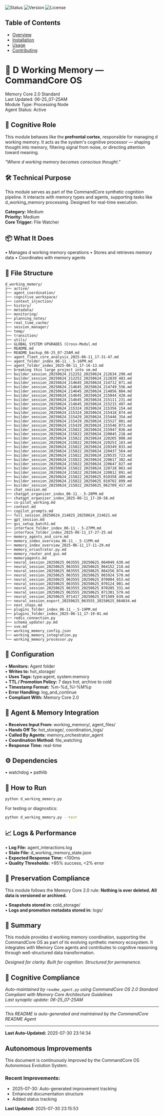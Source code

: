 
![Status](https://img.shields.io/badge/status-active-green)
![Version](https://img.shields.io/badge/version-1.0.0-blue)
![License](https://img.shields.io/badge/license-MIT-brightgreen)

## Table of Contents
- [Overview](#overview)
- [Installation](#installation)
- [Usage](#usage)
- [Contributing](#contributing)


# 🧠 D Working Memory — CommandCore OS
Memory Core 2.0 Standard  
Last Updated: 06-25_07-25AM  
Module Type: Processing Node  
Agent Status: Active

## 🧠 Cognitive Role
This module behaves like the **prefrontal cortex**, responsible for managing d working memory. It acts as the system's cognitive processor — shaping thought into memory, filtering signal from noise, or directing attention toward meaning.

*"Where d working memory becomes conscious thought."*

## 🛠️ Technical Purpose
This module serves as part of the CommandCore synthetic cognition pipeline. It interacts with memory types and agents, supporting tasks like d_working_memory processing. Designed for real-time execution.

**Category:** Medium  
**Priority:** Medium  
**Core Trigger:** File Watcher

## 📦 What It Does
• Manages d working memory operations
• Stores and retrieves memory data
• Coordinates with memory agents

## 🧬 File Structure
```
d_working_memory/
├── active/
├── agent_coordination/
├── cognitive_workspace/
├── context_injection/
├── history/
├── metadata/
├── monitoring/
├── planning_notes/
├── real_time_cache/
├── session_manager/
├── temp/
├── transition/
├── utils/
├── GLOBAL SYSTEM UPGRADES (Cross-Modul.md
├── README.md
├── README_backup_06-25_07-25AM.md
├── agent_fleet_core_analysis_2025-06-11_17-31-47.md
├── agent_folder_index_06-11_-_5-16PM.md
├── agent_folder_index_2025-06-11_17-16-13.md
├── breaking this large project into sm.md
├── builder_session_20250624_212252_20250624_212634_298.md
├── builder_session_20250624_212252_20250624_212839_483.md
├── builder_session_20250624_214645_20250624_214712_071.md
├── builder_session_20250624_214645_20250624_214749_556.md
├── builder_session_20250624_214645_20250624_214856_884.md
├── builder_session_20250624_214645_20250624_215044_420.md
├── builder_session_20250624_214645_20250624_215111_231.md
├── builder_session_20250624_214645_20250624_215215_497.md
├── builder_session_20250624_215324_20250624_215356_154.md
├── builder_session_20250624_215324_20250624_215418_874.md
├── builder_session_20250624_215429_20250624_215446_354.md
├── builder_session_20250624_215429_20250624_215527_801.md
├── builder_session_20250624_215429_20250624_215546_073.md
├── builder_session_20250624_215822_20250624_215947_026.md
├── builder_session_20250624_215822_20250624_220045_218.md
├── builder_session_20250624_215822_20250624_220205_808.md
├── builder_session_20250624_215822_20250624_220253_163.md
├── builder_session_20250624_215822_20250624_220349_033.md
├── builder_session_20250624_215822_20250624_220437_564.md
├── builder_session_20250624_215822_20250624_220535_723.md
├── builder_session_20250624_215822_20250624_220617_382.md
├── builder_session_20250624_215822_20250624_220647_827.md
├── builder_session_20250624_215822_20250624_220728_063.md
├── builder_session_20250624_215822_20250624_220812_891.md
├── builder_session_20250624_215822_20250625_010358_489.md
├── builder_session_20250624_215822_20250625_010702_899.md
├── builder_session_20250624_215822_20250625_062709_417.md
├── chat_session.md
├── chatgpt_organizer_index_06-11_-_5-20PM.md
├── chatgpt_organizer_index_2025-06-11_17-20-58.md
├── co-pilot_working.md
├── context.md
├── copilot_prompts.md
├── full_session_20250624_214025_20250624_214621.md
├── gpt_session.md
├── gui_setup_batch1.md
├── interface_folder_index_06-11_-_5-27PM.md
├── interface_folder_index_2025-06-11_17-27-25.md
├── memory_agents_and_core.md
├── memory_index_overview_06-11_-_5-11PM.md
├── memory_index_overview_2025-06-11_17-11-29.md
├── memory_orcastrator.py.md
├── memory_router_and_gui.md
├── memoryagents.md
├── neural_session_20250625_063555_20250625_064049_630.md
├── neural_session_20250625_063555_20250625_064152_218.md
├── neural_session_20250625_063555_20250625_064256_074.md
├── neural_session_20250625_063555_20250625_065924_570.md
├── neural_session_20250625_063555_20250625_070004_653.md
├── neural_session_20250625_063555_20250625_070124_001.md
├── neural_session_20250625_063555_20250625_070205_331.md
├── neural_session_20250625_063555_20250625_071301_579.md
├── neural_session_20250625_071417_20250625_071509_639.md
├── neural_session_export_20250625_063555_20250625_064034.md
├── next_steps.md
├── plugins_folder_index_06-11_-_5-19PM.md
├── plugins_folder_index_2025-06-11_17-19-01.md
├── redis_connection.py
├── schema_updater.py.md
├── sve.md
├── working_memory_config.json
├── working_memory_integration.py
└── working_memory_processor.py
```

## 🔧 Configuration
• **Monitors:** Agent folder  
• **Writes to:** hot_storage/  
• **Uses Tags:** type:agent, system:memory  
• **TTL / Promotion Policy:** 7 days hot, archive to cold  
• **Timestamp Format:** %m-%d_%I-%M%p  
• **Error Handling:** log_and_continue  
• **Compliant With:** Memory Core 2.0

## 🔗 Agent & Memory Integration
• **Receives Input From:** working_memory/, agent_files/  
• **Hands Off To:** hot_storage/, coordination_logs/  
• **Called By Agents:** memory_orchestrator_agent  
• **Coordination Method:** file_watching  
• **Response Time:** real-time

## ⚙️ Dependencies
• watchdog
• pathlib

## 🧪 How to Run
```bash
python d_working_memory.py
```

For testing or diagnostics:
```bash
python d_working_memory.py --test
```

## 📈 Logs & Performance
• **Log File:** agent_interactions.log  
• **State File:** d_working_memory_state.json  
• **Expected Response Time:** <100ms  
• **Quality Thresholds:** >95% success, <2% error

## 🧠 Preservation Compliance
This module follows the Memory Core 2.0 rule: **Nothing is ever deleted. All data is versioned or archived.**

• **Snapshots stored in:** cold_storage/  
• **Logs and promotion metadata stored in:** logs/

## 📜 Summary
This module provides d working memory coordination, supporting the CommandCore OS as part of its evolving synthetic memory ecosystem. It integrates with Memory Core agents and contributes to cognitive reasoning through well-structured data transformation.

*Designed for clarity. Built for cognition. Structured for permanence.*

## 📎 Cognitive Compliance
*Auto-maintained by `readme_agent.py` using CommandCore OS 2.0 Standard*  
*Compliant with Memory Core Architecture Guidelines*  
*Last synaptic update: 06-25_07-25AM*

---
*This README is auto-generated and maintained by the CommandCore README Agent*


---
**Last Auto-Updated:** 2025-07-30 23:14:34


## Autonomous Improvements

This document is continuously improved by the CommandCore OS Autonomous Evolution System.

### Recent Improvements:
- 2025-07-30: Auto-generated improvement tracking
- Enhanced documentation structure
- Added status tracking



**Last Updated:** 2025-07-30 23:15:53
